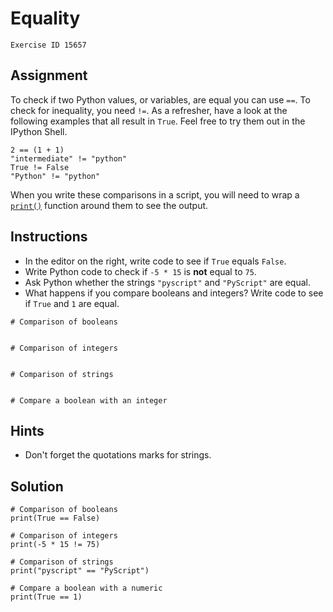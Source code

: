 
#  Equality

```
Exercise ID 15657
```

##  Assignment 

To check if two Python values, or variables, are equal you can use `==`. To check for inequality, you need `!=`. As a refresher, have a look at the following examples that all result in `True`. Feel free to try them out in the IPython Shell.

```
2 == (1 + 1)
"intermediate" != "python"
True != False
"Python" != "python"

```

When you write these comparisons in a script, you will need to wrap a [`print()`](https://docs.python.org/3/library/functions.html#print) function around them to see the output.

##  Instructions 

- In the editor on the right, write code to see if `True` equals `False`.
- Write Python code to check if `-5 * 15` is **not** equal to `75`.
- Ask Python whether the strings `"pyscript"` and `"PyScript"` are equal.
- What happens if you compare booleans and integers? Write code to see if `True` and `1` are equal.



```
# Comparison of booleans


# Comparison of integers


# Comparison of strings


# Compare a boolean with an integer

```

##  Hints 

- Don't forget the quotations marks for strings.



##  Solution 

```
# Comparison of booleans
print(True == False)

# Comparison of integers
print(-5 * 15 != 75)

# Comparison of strings
print("pyscript" == "PyScript")

# Compare a boolean with a numeric
print(True == 1)
```


